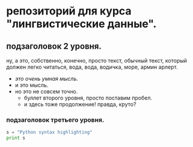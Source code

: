 # репозиторий для курса "лингвистические данные".

## подзаголовок 2 уровня.

ну, а это, собственно, конечно, просто текст, обычный текст, который должен легко читаться, вода, вода, водичка, море, армин арлерт.

* _это очень умная мысль._
* и это мысль.
* но это не совсем точно.
  * буллет второго уровня, просто поставим пробел.
  * и здесь тоже продолжение! правда, круто?

### подзаголовок третьего уровня.
```python
s = "Python syntax highlighting"
print s
